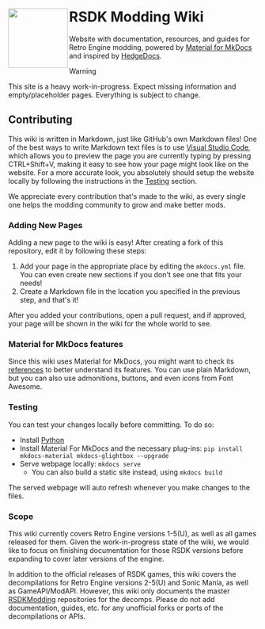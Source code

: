 <h1>
    <a href="#rsdk">
        <img width="120" align="left" src="docs/assets/icon.png">
    </a>
    RSDK Modding Wiki
</h1>

Website with documentation, resources, and guides for Retro Engine modding, powered by [Material for MkDocs](https://squidfunk.github.io/mkdocs-material/) and inspired by [HedgeDocs](https://hedgedocs.com/).

> [!WARNING]
> This site is a heavy work-in-progress. Expect missing information and empty/placeholder pages. Everything is subject to change.

## Contributing

This wiki is written in Markdown, just like GitHub's own Markdown files! One of the best ways to write Markdown text files is to use [Visual Studio Code](https://code.visualstudio.com/), which allows you to preview the page you are currently typing by pressing CTRL+Shift+V, making it easy to see how your page might look like on the website. For a more accurate look, you absolutely should setup the website locally by following the instructions in the [Testing](#testing) section.

We appreciate every contribution that's made to the wiki, as every single one helps the modding community to grow and make better mods.

### Adding New Pages

Adding a new page to the wiki is easy! After creating a fork of this repository, edit it by following these steps:
1. Add your page in the appropriate place by editing the `mkdocs.yml` file. You can even create new sections if you don't see one that fits your needs!
2. Create a Markdown file in the location you specified in the previous step, and that's it!

After you added your contributions, open a pull request, and if approved, your page will be shown in the wiki for the whole world to see.

### Material for MkDocs features

Since this wiki uses Material for MkDocs, you might want to check its [references](https://squidfunk.github.io/mkdocs-material/reference/) to better understand its features. You can use plain Markdown, but you can also use admonitions, buttons, and even icons from Font Awesome.

### Testing

You can test your changes locally before committing. To do so:

- Install [Python](https://www.python.org/downloads/)
- Install Material For MkDocs and the necessary plug-ins: `pip install mkdocs-material mkdocs-glightbox --upgrade`
- Serve webpage locally: `mkdocs serve`
    - You can also build a static site instead, using `mkdocs build`

The served webpage will auto refresh whenever you make changes to the files.

### Scope

This wiki currently covers Retro Engine versions 1-5(U), as well as all games released for them. Given the work-in-progress state of the wiki, we would like to focus on finishing documentation for those RSDK versions before expanding to cover later versions of the engine.

In addition to the official releases of RSDK games, this wiki covers the decompilations for Retro Engine versions 2-5(U) and Sonic Mania, as well as GameAPI/ModAPI. However, this wiki only documents the master [RSDKModding](https://github.com/RSDKModding) repositories for the decomps. Please do not add documentation, guides, etc. for any unofficial forks or ports of the decompilations or APIs.
